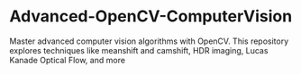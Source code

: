 # Advanced-OpenCV-ComputerVision
Master advanced computer vision algorithms with OpenCV. This repository explores techniques like meanshift and camshift, HDR imaging, Lucas Kanade Optical Flow, and more
